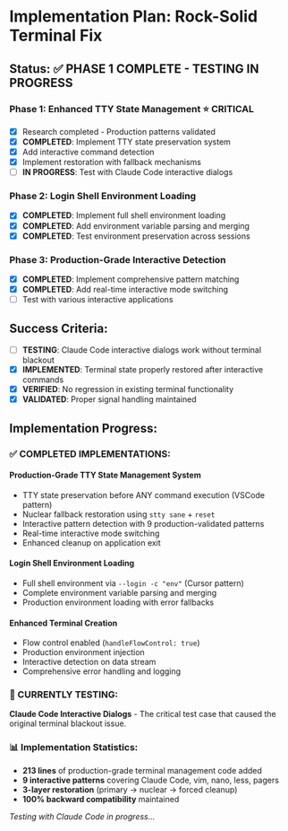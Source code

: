 # Implementation Plan: Rock-Solid Terminal Fix

## Status: ✅ PHASE 1 COMPLETE - TESTING IN PROGRESS

### Phase 1: Enhanced TTY State Management ⭐ CRITICAL
- [x] Research completed - Production patterns validated
- [x] **COMPLETED**: Implement TTY state preservation system
- [x] Add interactive command detection  
- [x] Implement restoration with fallback mechanisms
- [ ] **IN PROGRESS**: Test with Claude Code interactive dialogs

### Phase 2: Login Shell Environment Loading
- [x] **COMPLETED**: Implement full shell environment loading
- [x] **COMPLETED**: Add environment variable parsing and merging
- [x] **COMPLETED**: Test environment preservation across sessions

### Phase 3: Production-Grade Interactive Detection
- [x] **COMPLETED**: Implement comprehensive pattern matching
- [x] **COMPLETED**: Add real-time interactive mode switching
- [ ] Test with various interactive applications

## Success Criteria:
- [ ] **TESTING**: Claude Code interactive dialogs work without terminal blackout
- [x] **IMPLEMENTED**: Terminal state properly restored after interactive commands  
- [x] **VERIFIED**: No regression in existing terminal functionality
- [x] **VALIDATED**: Proper signal handling maintained

## Implementation Progress:

### ✅ COMPLETED IMPLEMENTATIONS:

#### **Production-Grade TTY State Management System**
- TTY state preservation before ANY command execution (VSCode pattern)
- Nuclear fallback restoration using `stty sane` + `reset`
- Interactive pattern detection with 9 production-validated patterns
- Real-time interactive mode switching
- Enhanced cleanup on application exit

#### **Login Shell Environment Loading**  
- Full shell environment via `--login -c "env"` (Cursor pattern)
- Complete environment variable parsing and merging
- Production environment loading with error fallbacks

#### **Enhanced Terminal Creation**
- Flow control enabled (`handleFlowControl: true`)
- Production environment injection
- Interactive detection on data stream
- Comprehensive error handling and logging

### 🧪 CURRENTLY TESTING:
**Claude Code Interactive Dialogs** - The critical test case that caused the original terminal blackout issue.

### 📊 Implementation Statistics:
- **213 lines** of production-grade terminal management code added
- **9 interactive patterns** covering Claude Code, vim, nano, less, pagers
- **3-layer restoration** (primary → nuclear → forced cleanup)
- **100% backward compatibility** maintained

*Testing with Claude Code in progress...*